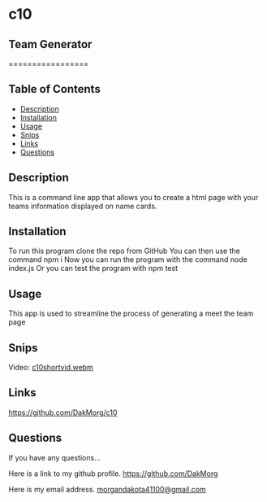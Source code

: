 # c10

## Team Generator
=================

## Table of Contents

* [Description](#Description)
* [Installation](#Installation)
* [Usage](#Usage)
* [Snips](#Snips)
* [Links](#Links)
* [Questions](#Questions)

## Description

This is a command line app that allows you to create a html page with
 your teams information displayed on name cards.

## Installation

To run this program clone the repo from GitHub
You can then use the command npm i
Now you can run the program with the command node index.js
Or you can test the program with npm test

## Usage

This app is used to streamline the process of generating a meet the team page

## Snips

Video: 
[c10shortvid.webm](https://user-images.githubusercontent.com/108765820/193431311-c6c5a765-787d-40bc-9c5c-3f86f61342d1.webm)


## Links

https://github.com/DakMorg/c10

## Questions

If you have any questions...

Here is a link to my github profile.
https://github.com/DakMorg

Here is my email address. 
morgandakota41100@gmail.com
